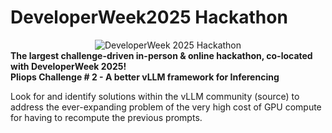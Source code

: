 # DeveloperWeek2025 Hackathon
<div align="center">
  <img alt="DeveloperWeek 2025 Hackathon" src="https://d112y698adiu2z.cloudfront.net/photos/production/challenge_photos/003/240/486/datas/full_width.jpg">
</div>
<b>The largest challenge-driven in-person & online hackathon, co-located with DeveloperWeek 2025! </b> 



<br>
<b>Pliops Challenge # 2 - A better vLLM framework for Inferencing </b>


Look for and identify solutions within the vLLM community (source) to address the ever-expanding problem of the very high cost of GPU compute for having to recompute the previous prompts.

